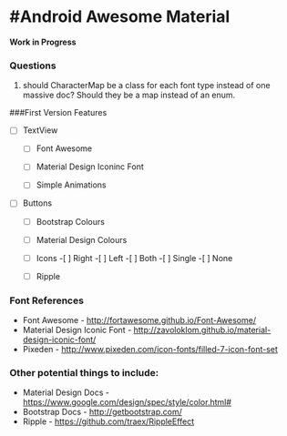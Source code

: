 #Android Awesome Material
====

**Work in Progress**

### Questions

1. should CharacterMap be a class for each font type instead of one massive doc? Should they be a map instead of an enum.

###First Version Features

- [ ] TextView
	- [ ] Font Awesome
	- [ ] Material Design Iconinc Font
	- [ ] Simple Animations


- [ ] Buttons
	- [ ] Bootstrap Colours
	- [ ] Material Design Colours
	- [ ] Icons
			-[ ] Right
			-[ ] Left
			-[ ] Both
			-[ ] Single
			-[ ] None
	- [ ] Ripple



### Font References

* Font Awesome - http://fortawesome.github.io/Font-Awesome/
* Material Design Iconic Font - http://zavoloklom.github.io/material-design-iconic-font/
* Pixeden - http://www.pixeden.com/icon-fonts/filled-7-icon-font-set




### Other potential things to include:

* Material Design Docs - https://www.google.com/design/spec/style/color.html#
* Bootstrap Docs - http://getbootstrap.com/
* Ripple - https://github.com/traex/RippleEffect
